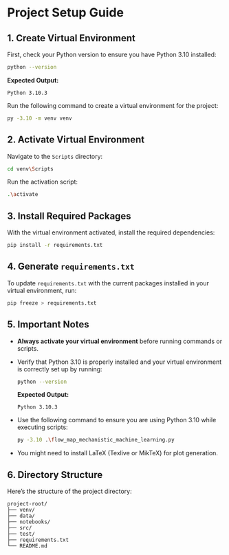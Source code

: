 ﻿# Project Setup Guide

## 1. Create Virtual Environment

First, check your Python version to ensure you have Python 3.10 installed:

```bash
python --version
```
**Expected Output:**
```
Python 3.10.3
```

Run the following command to create a virtual environment for the project:

```bash
py -3.10 -m venv venv
```

## 2. Activate Virtual Environment

Navigate to the `Scripts` directory:

```bash
cd venv\Scripts
```

Run the activation script:

```bash
.\activate
```

## 3. Install Required Packages

With the virtual environment activated, install the required dependencies:

```bash
pip install -r requirements.txt
```

## 4. Generate `requirements.txt`

To update `requirements.txt` with the current packages installed in your virtual environment, run:

```bash
pip freeze > requirements.txt
```

## 5. Important Notes

- **Always activate your virtual environment** before running commands or scripts.
- Verify that Python 3.10 is properly installed and your virtual environment is correctly set up by running:
  
  ```bash
  python --version
  ```
  
  **Expected Output:**
  ```
  Python 3.10.3
  ```

- Use the following command to ensure you are using Python 3.10 while executing scripts:

  ```bash
  py -3.10 .\flow_map_mechanistic_machine_learning.py
  ```

- You might need to install LaTeX (Texlive or MikTeX) for plot generation.

## 6. Directory Structure

Here’s the structure of the project directory:

```
project-root/
├── venv/
├── data/
├── notebooks/
├── src/  
├── test/  
├── requirements.txt 
└── README.md
```
```

